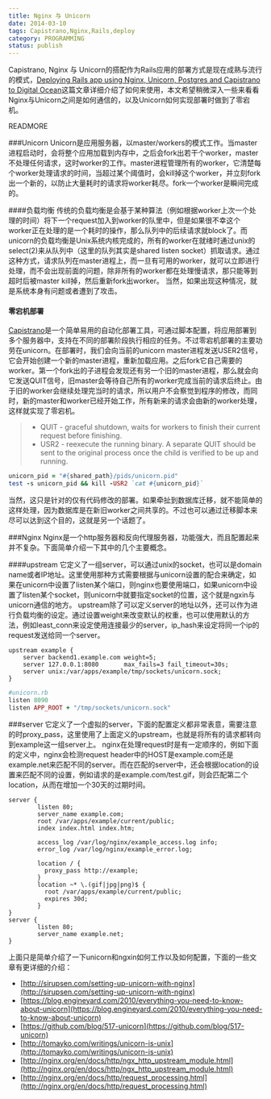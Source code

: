 ```yaml
---
title: Nginx 与 Unicorn
date: 2014-03-10
tags: Capistrano,Nginx,Rails,deploy
category: PROGRAMMING
status: publish
---
```

Capistrano, Nginx 与 Unicorn的搭配作为Rails应用的部署方式是现在成熟与流行的模式，[Deploying Rails app using Nginx, Unicorn, Postgres and Capistrano to Digital Ocean](https://coderwall.com/p/yz8cha)这篇文章详细介绍了如何来使用，本文希望稍微深入一些来看看Nginx与Unicorn之间是如何通信的，以及Unicorn如何实现部署时做到了零宕机。

READMORE

###Unicorn
Unicorn是应用服务器，以master/workers的模式工作。当master进程启动时，会将整个应用加载到内存中，之后会fork出若干个worker，master不处理任何请求，这时worker的工作。master进程管理所有的worker，它清楚每个worker处理请求的时间，当超过某个阈值时，会kill掉这个worker，并立刻fork出一个新的，以防止大量耗时的请求将worker耗尽。fork一个worker是瞬间完成的。

####负载均衡
传统的负载均衡是会基于某种算法（例如根据worker上次一个处理的时间）将下一个request加入到worker的队里中，但是如果很不幸这个worker正在处理的是一个耗时的操作，那么队列中的后续请求就block了。而unicorn的负载均衡是Unix系统内核完成的，所有的worker在就绪时通过unix的select(2)来从队列中（这里的队列其实是shared listen socket）抓取请求。通过这种方式，请求队列在master进程上，而一旦有可用的worker，就可以立即进行处理，而不会出现前面的问题，除非所有的worker都在处理慢请求，那只能等到超时后被master kill掉，然后重新fork出worker。
当然，如果出现这种情况，就是系统本身有问题或者遭到了攻击。

#### 零宕机部署
[Capistrano](http://capistranorb.com)是一个简单易用的自动化部署工具，可通过脚本配置，将应用部署到多个服务器中，支持在不同的部署阶段执行相应的任务。不过零宕机部署的主要功劳在unicorn。在部署时，我们会向当前的unicorn master进程发送USER2信号，它会开始创建一个新的master进程，重新加载应用。之后fork它自己需要的worker。第一个fork出的子进程会发现还有另一个旧的master进程，那么就会向它发送QUIT信号，旧master会等待自己所有的worker完成当前的请求后终止。由于旧的worker会继续处理完当时的请求，所以用户不会察觉到程序的修改，而同时，新的master和worker已经开始工作，所有新来的请求会由新的worker处理，这样就实现了零宕机。
> * QUIT - graceful shutdown, waits for workers to finish their current request before finishing.
> * USR2 - reexecute the running binary. A separate QUIT should be sent to the original process once the child is verified to be up and running.

```ruby
unicorn_pid = "#{shared_path}/pids/unicorn.pid"
test -s unicorn_pid && kill -USR2 `cat #{unicorn_pid}`
```
当然，这只是针对的仅有代码修改的部署。如果牵扯到数据库迁移，就不能简单的这样处理，因为数据库是在新旧worker之间共享的。不过也可以通过迁移脚本来尽可以达到这个目的，这就是另一个话题了。

###Nginx
Nginx是一个http服务器和反向代理服务器，功能强大，而且配置起来并不复杂。下面简单介绍一下其中的几个主要概念。

####upstream
它定义了一组server，可以通过unix的socket，也可以是domain name或者IP地址。这里使用那种方式需要根据与unicorn设置的配合来确定，如果在unicorn中设置了listen某个端口，则nginx也要使用端口，如果unicorn中设置了listen某个socket，则unicorn中就要指定socket的位置，这个就是ngxin与unicorn通信的地方。
upstream除了可以定义server的地址以外，还可以作为进行负载均衡的设定。通过设置weight来改变默认的权重，也可以使用默认的方法，例如least_conn来设定使用连接最少的server，ip_hash来设定将同一个ip的request发送给同一个server。

```nginx
upstream example {
    server backend1.example.com weight=5;
    server 127.0.0.1:8080       max_fails=3 fail_timeout=30s;
    server unix:/var/apps/example/tmp/sockets/unicorn.sock;
}
```

```ruby
#unicorn.rb
listen 8090
listen APP_ROOT + "/tmp/sockets/unicorn.sock"
```
###server
它定义了一个虚拟的server，下面的配置定义都非常表意，需要注意的时proxy_pass，这里使用了上面定义的upstream，也就是将所有的请求都转向到example这一组server上。
nginx在处理request时是有一定顺序的，例如下面的定义中，nginx会检测request header中的HOST是example.com还是example.net来匹配不同的server。而在匹配的server中，还会根据location的设置来匹配不同的设置，例如请求的是example.com/test.gif，则会匹配第二个location，从而在增加一个30天的过期时间。

```nginx
server {
        listen 80;
        server_name example.com;
        root /var/apps/example/current/public;
        index index.html index.htm;

        access_log /var/log/nginx/example_access.log info;
        error_log /var/log/nginx/example_error.log;

        location / {
          proxy_pass http://example;
        }
        location ~* \.(gif|jpg|png)$ {
          root /var/apps/example/current/public;
          expires 30d;
        }
}
server {
        listen 80;
        server_name example.net;
}
```

上面只是简单介绍了一下unicorn和ngxin如何工作以及如何配置，下面的一些文章有更详细的介绍：

* [http://sirupsen.com/setting-up-unicorn-with-nginx](http://sirupsen.com/setting-up-unicorn-with-nginx)
* [https://blog.engineyard.com/2010/everything-you-need-to-know-about-unicorn](https://blog.engineyard.com/2010/everything-you-need-to-know-about-unicorn)
* [https://github.com/blog/517-unicorn](https://github.com/blog/517-unicorn)
* [http://tomayko.com/writings/unicorn-is-unix](http://tomayko.com/writings/unicorn-is-unix)
* [http://nginx.org/en/docs/http/ngx_http_upstream_module.html](http://nginx.org/en/docs/http/ngx_http_upstream_module.html)
* [http://nginx.org/en/docs/http/request_processing.html](http://nginx.org/en/docs/http/request_processing.html)